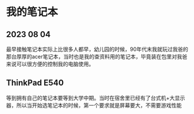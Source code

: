 # 我的笔记本
## 2023 08 04

最早接触笔记本实际上比很多人都早，幼儿园的时候，90年代末我就玩过我爸的那台厚厚的acer笔记本，当时也是我的查资料用的笔记本，毕竟装在包里对我爸来说可以很方便的控制我的电脑使用。

## ThinkPad E540

等到拥有自己的笔记本要等到大学中期。当时在宿舍里已经有了台式机+大显示器，所以当开始选笔记本的时候，第一个要求就是屏幕要大，不需要游戏性能